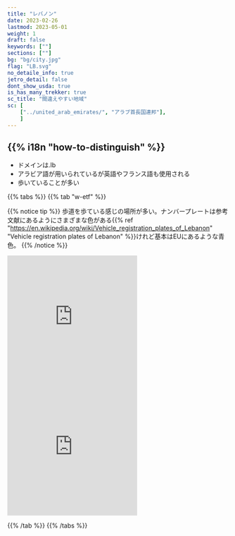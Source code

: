 ```yaml
---
title: "レバノン"
date: 2023-02-26
lastmod: 2023-05-01
weight: 1
draft: false
keywords: [""]
sections: [""]
bg: "bg/city.jpg"
flag: "LB.svg"
no_detaile_info: true
jetro_detail: false
dont_show_usda: true
is_has_many_trekker: true
sc_title: "間違えやすい地域"
sc: [
    ["../united_arab_emirates/", "アラブ首長国連邦"],
    ]
---
```


<div class="main-desciption country-description">
    <h2 class="section-title">{{% i18n "how-to-distinguish" %}}</h2>
    <ul class="rule-list">
        <li>ドメインは<span class="quiz">.lb</span></li>
        <li>アラビア語が用いられているが英語やフランス語も使用される</li>
        <li class="no-evidence">歩いていることが多い</li>
    </ul>
</div>

{{% tabs %}}
{{% tab "w-etf" %}}

{{% notice tip %}}
歩道を歩ている感じの場所が多い。ナンバープレートは参考文献にあるようにさまざまな色がある{{% ref "https://en.wikipedia.org/wiki/Vehicle_registration_plates_of_Lebanon" "Vehicle registration plates of Lebanon" %}}けれど基本はEUにあるような青色。
{{% /notice %}}

<div class="googlemap-if">
<iframe src="https://www.google.com/maps/embed?pb=!4v1686447525685!6m8!1m7!1sWefLkyh3k5KJYpzdsl0TrQ!2m2!1d33.89552564334004!2d35.4840618196987!3f263.15287168513896!4f-4.72469626107204!5f3.1078986720044126" width="295" height="295" style="border:0;" allowfullscreen="" loading="lazy" referrerpolicy="no-referrer-when-downgrade"></iframe>
<iframe src="https://www.google.com/maps/embed?pb=!4v1686447628390!6m8!1m7!1sWMccFFGgqCusjLbL2HafDg!2m2!1d34.3659319914666!2d35.78256746906532!3f327.9168386053082!4f-8.053700710925483!5f2.6107978039167756" width="295" height="295" style="border:0;" allowfullscreen="" loading="lazy" referrerpolicy="no-referrer-when-downgrade"></iframe>
</div>

{{% /tab %}}
{{% /tabs  %}}